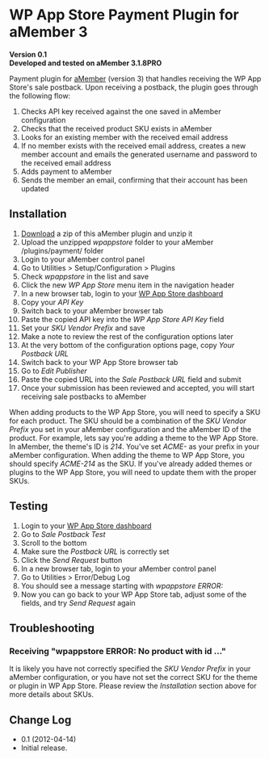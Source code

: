 WP App Store Payment Plugin for aMember 3
=========================================

**Version 0.1**  
**Developed and tested on aMember 3.1.8PRO**

Payment plugin for [aMember](http://www.amember.com/) (version 3) that handles receiving the WP App Store's sale postback. Upon receiving a postback, the plugin goes through the following flow:

1. Checks API key received against the one saved in aMember configuration
1. Checks that the received product SKU exists in aMember
1. Looks for an existing member with the received email address
1. If no member exists with the received email address, creates a new member account and emails the generated username and password to the received email address
1. Adds payment to aMember
1. Sends the member an email, confirming that their account has been updated

Installation
------------

1. [Download](https://github.com/downloads/wpappstore/amember3-payment-plugin/wpappstore.zip) a zip of this aMember plugin and unzip it
1. Upload the unzipped *wpappstore* folder to your aMember /plugins/payment/ folder
1. Login to your aMember control panel
1. Go to Utilities > Setup/Configuration > Plugins
1. Check *wpappstore* in the list and save
1. Click the new *WP App Store* menu item in the navigation header
1. In a new browser tab, login to your [WP App Store dashboard](https://wpappstore.com/dashboard/)
1. Copy your *API Key*
1. Switch back to your aMember browser tab
1. Paste the copied API key into the *WP App Store API Key* field
1. Set your *SKU Vendor Prefix* and save
1. Make a note to review the rest of the configuration options later
1. At the very bottom of the configuration options page, copy *Your Postback URL*
1. Switch back to your WP App Store browser tab
1. Go to *Edit Publisher*
1. Paste the copied URL into the *Sale Postback URL* field and submit
1. Once your submission has been reviewed and accepted, you will start receiving sale postbacks to aMember

When adding products to the WP App Store, you will need to specify a SKU for each product. The SKU should be a combination of the *SKU Vendor Prefix* you set in your aMember configuration and the aMember ID of the product. For example, lets say you're adding a theme to the WP App Store. In aMember, the theme's ID is *214*. You've set *ACME-* as your prefix in your aMember configuration. When adding the theme to WP App Store, you should specify *ACME-214* as the SKU. If you've already added themes or plugins to the WP App Store, you will need to update them with the proper SKUs.

Testing
-------

1. Login to your [WP App Store dashboard](https://wpappstore.com/dashboard/)
1. Go to *Sale Postback Test*
1. Scroll to the bottom
1. Make sure the *Postback URL* is correctly set
1. Click the *Send Request* button
1. In a new browser tab, login to your aMember control panel
1. Go to Utilities > Error/Debug Log
1. You should see a message starting with *wpappstore ERROR:*
1. Now you can go back to your WP App Store tab, adjust some of the fields, and try *Send Request* again

Troubleshooting
---------------

### Receiving "wpappstore ERROR: No product with id ..."

It is likely you have not correctly specified the *SKU Vendor Prefix* in your aMember configuration, or you have not set the correct SKU for the theme or plugin in WP App Store. Please review the *Installation* section above for more details about SKUs.

Change Log
----------

* 0.1 (2012-04-14)
 * Initial release.
